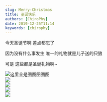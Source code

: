 ```yaml
---
slug: Merry-Christmas
title: 圣诞快乐
authors: [ChiroPhy]
date: 2019-12-25T11:14
keywords: [chirophy]
---
```


今天圣诞节啊 差点都忘了
<!--truncate-->
因为没有什么事发生 唯一的礼物就是儿子送的只狼

可是 这些都是圣诞礼物啊~

![这里全是图图图图图](https://img-1255648810.cos.ap-guangzhou.myqcloud.com/wiki%2F2783580110.jpg)  
![](https://img-1255648810.cos.ap-guangzhou.myqcloud.com/wiki%2F2790619631.jpg)  
![](https://img-1255648810.cos.ap-guangzhou.myqcloud.com/wiki%2F3431839213.jpg)  
![](https://img-1255648810.cos.ap-guangzhou.myqcloud.com/wiki%2F364463815.jpg)  
![](https://img-1255648810.cos.ap-guangzhou.myqcloud.com/wiki%2F634213682.jpg)  